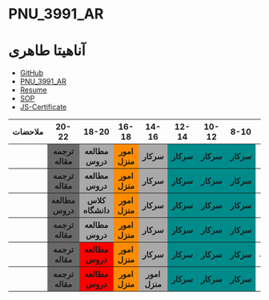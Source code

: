 # PNU_3991_AR
# آناهیتا طاهری
- [GitHub](https://github.com/Taheri6760)
- [PNU_3991_AR](https://github.com/Taheri6760/PNU_3991_AR)
- [Resume](https://taheri6760.github.io/Resume/) 
- [SOP](https://Taheri6760.github.io/SOP/)
- [JS-Certificate](https://taheri6760.github.io/JS-Certification/certificate.pdf)
   
<table style="width:100%" >
            <tr>
             <th >ملاحضات</th>
             <th >20-22</th>
             <th >18-20</th>
              <th >16-18</th>
              <th >14-16</th>
              <th >12-14</th>
              <th>10-12</th>
              <th>8-10</th>
              <th>روز</th>
            </tr>
            <tr>
              <th></th>
              <th style="background-color: dimgrey;">ترجمه مقاله</th>
              <th style="background-color: darkgray;">مطالعه دروس</th>
              <th style="background-color: darkorange;">امور منزل</th>
              <th style="background-color: darkgray;">سرکار</th>
              <th style="background-color: darkcyan;">سرکار</th>
              <th style="background-color: darkcyan;">سرکار</th>
              <th style="background-color: darkcyan;">سرکار</th>
              <th>شنبه</th>
            </tr>
             <tr>
                <th></th>
                <th style="background-color: dimgrey;">ترجمه مقاله</th>
                <th style="background-color: darkgray;">مطالعه دروس</th>
                <th style="background-color: darkorange;">امور منزل</th>
                <th style="background-color: darkgray;">سرکار</th>
                <th style="background-color: darkcyan;">سرکار</th>
                <th style="background-color: darkcyan;">سرکار</th>
                <th style="background-color: darkcyan;">سرکار</th>
              <th>یک شنبه</th>
            </tr>
             <tr>
               <th></th>
                <th style="background-color: dimgrey;">مطالعه دروس</th>
                <th style="background-color: darkgray;">کلاس دانشگاه</th>
                <th style="background-color: darkorange;">امور منزل</th>
                <th style="background-color: darkgray;">سرکار</th>
                <th style="background-color: darkcyan;">سرکار</th>
                <th style="background-color: darkcyan;">سرکار</th>
                <th style="background-color: darkcyan;">سرکار</th>
              <th>دوشنبه</th>
            </tr>
             <tr>
                 <th></th>
                <th style="background-color: dimgrey;">ترجمه مقاله</th>
                <th style="background-color: darkgray;">مطالعه دروس</th>
                <th style="background-color: darkorange;">امور منزل</th>
                <th style="background-color: darkgray;">سرکار</th>
                <th style="background-color: darkcyan;">سرکار</th>
                <th style="background-color: darkcyan;">سرکار</th>
                <th style="background-color: darkcyan;">سرکار</th>
              <th>سه شنبه</th>
            </tr>
             <tr>
                <th></th>
                <th style="background-color: dimgrey;">ترجمه مقاله</th>
                <th style="background-color:red;">مطالعه دروس</th>
                <th style="background-color: darkorange;">امور منزل</th>
                <th style="background-color: darkgray;">سرکار</th>
                <th style="background-color: darkcyan;">سرکار</th>
                <th style="background-color: darkcyan;">سرکار</th>
                <th style="background-color: darkcyan;">سرکار</th>
              <th>چهارشنبه</th>
            </tr>
             <tr>
                <th></th>
                <th style="background-color: dimgrey;">ترجمه مقاله</th>
                <th style="background-color:red;">مطالعه دروس</th>
                <th style="background-color: darkorange;">امور منزل</th>
                <th style="background-color: darkgray;">امور منزل</th>
                <th style="background-color: darkcyan;">سرکار</th>
                <th style="background-color: darkcyan;">سرکار</th>
                <th style="background-color: darkcyan;">سرکار</th>
              <th>پنج شنبه</th>
            </tr>
          </table> 
